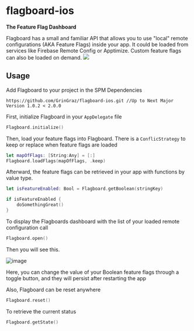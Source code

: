 # flagboard-ios
**The Feature Flag Dashboard**

Flagboard has a small and familiar API that allows you to use "local" remote configurations (AKA Feature Flags) inside your app.
It could be loaded from services like Firebase Remote Config or Apptimize. Custom feature flags can also be loaded on demand.
[![](https://jitpack.io/v/GrinGraz/flagboard-android.svg)](https://jitpack.io/#GrinGraz/flagboard-android)


## Usage
Add Flagboard to your project in the SPM Dependencies

```
https://github.com/GrinGraz/flagboard-ios.git //Up to Next Major Version 1.0.2 < 2.0.0
```

First, initialize Flagboard in your `AppDelegate` file
```swift
Flagboard.initialize()
```

Then, load your feature flags into Flagboard. There is a `ConflicStrategy` to keep or replace when feature flags are loaded
```swift
let mapOfFlags: [String:Any] = [:]
Flagboard.loadFlags(mapOfFlags, .keep)
```

Afterward, the feature flags can be retrieved in your app with functions by value type.

```swift
let isFeatureEnabled: Bool = Flagboard.getBoolean(stringKey)

if isFeatureEnabled {
    doSomethingGreat()
}
```

To display the Flagboards dashboard with the list of your loaded remote configuration call
```swift
Flagboard.open()
```

Then you will see this.

![image](https://github.com/GrinGraz/flagboard-android/assets/6061374/b12116f6-b714-493f-884e-492c19332476)

Here, you can change the value of your Boolean feature flags through a toggle button, and they will persist after restarting the app

Also, Flagboard can be reset anywhere
```swift
Flagboard.reset()
```

To retrieve the current status
```swift
Flagboard.getState()
```